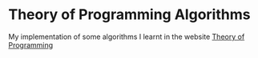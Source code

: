 # Theory of Programming Algorithms

My implementation of some algorithms I learnt in the website [Theory of Programming](http://theoryofprogramming.com/)

